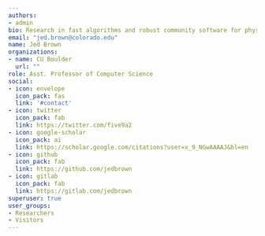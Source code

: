 ```yaml
---
authors:
- admin
bio: Research in fast algorithms and robust community software for physically-based modeling, prediction, inference, and design.
email: "jed.brown@colorado.edu"
name: Jed Brown
organizations:
- name: CU Boulder
  url: ""
role: Asst. Professor of Computer Science
social:
- icon: envelope
  icon_pack: fas
  link: '#contact'
- icon: twitter
  icon_pack: fab
  link: https://twitter.com/five9a2
- icon: google-scholar
  icon_pack: ai
  link: https://scholar.google.com/citations?user=x_9_NGwAAAAJ&hl=en
- icon: github
  icon_pack: fab
  link: https://github.com/jedbrown
- icon: gitlab
  icon_pack: fab
  link: https://gitlab.com/jedbrown
superuser: true
user_groups:
- Researchers
- Visitors
---
```

